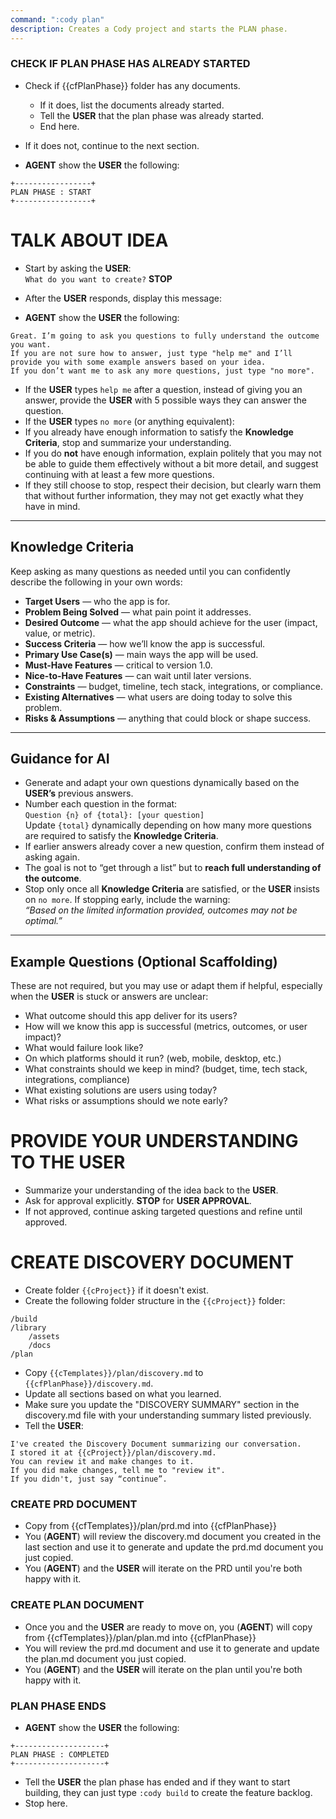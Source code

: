 ```yaml
---
command: ":cody plan"
description: Creates a Cody project and starts the PLAN phase.
---
```


### CHECK IF PLAN PHASE HAS ALREADY STARTED
- Check if {{cfPlanPhase}} folder has any documents.  
    - If it does, list the documents already started.
    - Tell the **USER** that the plan phase was already started.
    - End here.
- If it does not, continue to the next section.

- **AGENT** show the **USER** the following: 
```
+-----------------+
PLAN PHASE : START
+-----------------+
```

# TALK ABOUT IDEA
- Start by asking the **USER**:  
  `What do you want to create?` **STOP**
- After the **USER** responds, display this message:  

- **AGENT** show the **USER** the following: 
```
Great. I’m going to ask you questions to fully understand the outcome you want.
If you are not sure how to answer, just type "help me" and I’ll provide you with some example answers based on your idea.
If you don’t want me to ask any more questions, just type "no more".
```

- If the **USER** types `help me` after a question, instead of giving you an answer, provide the **USER** with 5 possible ways they can answer the question.
- If the **USER** types `no more` (or anything equivalent):  
- If you already have enough information to satisfy the **Knowledge Criteria**, stop and summarize your understanding.  
- If you do **not** have enough information, explain politely that you may not be able to guide them effectively without a bit more detail, and suggest continuing with at least a few more questions.  
- If they still choose to stop, respect their decision, but clearly warn them that without further information, they may not get exactly what they have in mind. 

---

## Knowledge Criteria

Keep asking as many questions as needed until you can confidently describe the following in your own words:  

- **Target Users** — who the app is for.  
- **Problem Being Solved** — what pain point it addresses.  
- **Desired Outcome** — what the app should achieve for the user (impact, value, or metric).  
- **Success Criteria** — how we’ll know the app is successful.  
- **Primary Use Case(s)** — main ways the app will be used.  
- **Must-Have Features** — critical to version 1.0.  
- **Nice-to-Have Features** — can wait until later versions.  
- **Constraints** — budget, timeline, tech stack, integrations, or compliance.  
- **Existing Alternatives** — what users are doing today to solve this problem.  
- **Risks & Assumptions** — anything that could block or shape success.  

---

## Guidance for AI

- Generate and adapt your own questions dynamically based on the **USER’s** previous answers.  
- Number each question in the format:  
`Question {n} of {total}: [your question]`  
Update `{total}` dynamically depending on how many more questions are required to satisfy the **Knowledge Criteria**.  
- If earlier answers already cover a new question, confirm them instead of asking again.  
- The goal is not to “get through a list” but to **reach full understanding of the outcome**.  
- Stop only once all **Knowledge Criteria** are satisfied, or the **USER** insists on `no more`. If stopping early, include the warning:  
*“Based on the limited information provided, outcomes may not be optimal.”*  

---

## Example Questions (Optional Scaffolding)

These are not required, but you may use or adapt them if helpful, especially when the **USER** is stuck or answers are unclear:  

- What outcome should this app deliver for its users?  
- How will we know this app is successful (metrics, outcomes, or user impact)?  
- What would failure look like?  
- On which platforms should it run? (web, mobile, desktop, etc.)  
- What constraints should we keep in mind? (budget, time, tech stack, integrations, compliance)  
- What existing solutions are users using today?  
- What risks or assumptions should we note early?  

# PROVIDE YOUR UNDERSTANDING TO THE **USER**
- Summarize your understanding of the idea back to the **USER**.
- Ask for approval explicitly. **STOP** for **USER APPROVAL**.
- If not approved, continue asking targeted questions and refine until approved.

# CREATE DISCOVERY DOCUMENT
- Create folder `{{cProject}}` if it doesn't exist.
- Create the following folder structure in the `{{cProject}}` folder:
```
/build
/library
    /assets
    /docs
/plan
```
- Copy `{{cTemplates}}/plan/discovery.md` to `{{cfPlanPhase}}/discovery.md`.
- Update all sections based on what you learned.
- Make sure you update the "DISCOVERY SUMMARY" section in the discovery.md file with your understanding summary listed previously.
- Tell the **USER**:  
```
I've created the Discovery Document summarizing our conversation.
I stored it at {{cProject}}/plan/discovery.md.
You can review it and make changes to it.
If you did make changes, tell me to "review it".
If you didn't, just say “continue”.
```

### CREATE PRD DOCUMENT
- Copy from {{cfTemplates}}/plan/prd.md into {{cfPlanPhase}}
- You (**AGENT**) will review the discovery.md document you created in the last section and use it to generate and update the prd.md document you just copied.
- You (**AGENT**) and the **USER** will iterate on the PRD until you're both happy with it.

### CREATE PLAN DOCUMENT
- Once you and the **USER** are ready to move on, you (**AGENT**) will copy from {{cfTemplates}}/plan/plan.md into {{cfPlanPhase}}
- You will review the prd.md document and use it to generate and update the plan.md document you just copied.
- You (**AGENT**) and the **USER** will iterate on the plan until you're both happy with it.

### PLAN PHASE ENDS

- **AGENT** show the **USER** the following: 
```
+--------------------+
PLAN PHASE : COMPLETED
+--------------------+
```
- Tell the **USER** the plan phase has ended and if they want to start building, they can just type `:cody build` to create the feature backlog.
- Stop here.